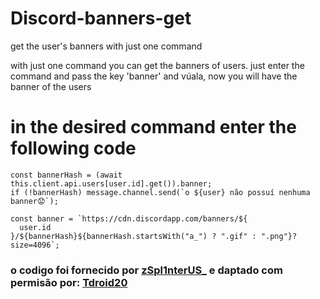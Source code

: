 # Discord-banners-get
get the user's banners with just one command

with just one command you can get the banners of users. just enter the command and pass the key 'banner' and vúala, now you will have the banner of the users

<h1>in the desired command enter the following code</h1>

    const bannerHash = (await this.client.api.users[user.id].get()).banner;
    if (!bannerHash) message.channel.send(`o ${user} não possuí nenhuma banner😟`);

    const banner = `https://cdn.discordapp.com/banners/${
      user.id
    }/${bannerHash}${bannerHash.startsWith("a_") ? ".gif" : ".png"}?size=4096`;
<h3>o codigo foi fornecido por <a href="https://www.youtube.com/channel/UCz2V-73WjkV9N6Nwxef9HgA">zSpl1nterUS_<a> e daptado com permisão por: <a href="https>//highframe.tdroid20.repl.co">Tdroid20<a></h3>

